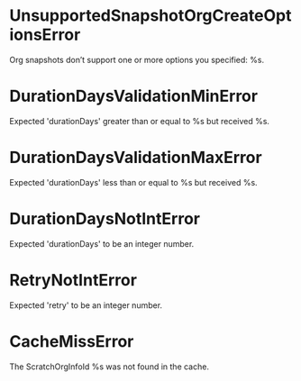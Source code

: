 # UnsupportedSnapshotOrgCreateOptionsError

Org snapshots don’t support one or more options you specified: %s.

# DurationDaysValidationMinError

Expected 'durationDays' greater than or equal to %s but received %s.

# DurationDaysValidationMaxError

Expected 'durationDays' less than or equal to %s but received %s.

# DurationDaysNotIntError

Expected 'durationDays' to be an integer number.

# RetryNotIntError

Expected 'retry' to be an integer number.

# CacheMissError

The ScratchOrgInfoId %s was not found in the cache.
